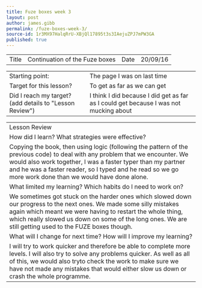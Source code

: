 ```yaml
---
title: Fuze boxes week 3
layout: post
author: james.gibb
permalink: /fuze-boxes-week-3/
source-id: 1r3MX97HalqRrU-XBjQl17895t3s3IAejuZPJ7mPW3GA
published: true
---
```

<table>
  <tr>
    <td>Title</td>
    <td>Continuation of the Fuze boxes</td>
    <td>Date</td>
    <td>20/09/16</td>
  </tr>
</table>


<table>
  <tr>
    <td>Starting point:</td>
    <td>The page I was on last time</td>
  </tr>
  <tr>
    <td>Target for this lesson?</td>
    <td>To get as far as we can get</td>
  </tr>
  <tr>
    <td>Did I reach my target? 
(add details to "Lesson Review")</td>
    <td> I think I did because I did get as far as I could get because I was not mucking about</td>
  </tr>
</table>


<table>
  <tr>
    <td>Lesson Review</td>
  </tr>
  <tr>
    <td>How did I learn? What strategies were effective? </td>
  </tr>
  <tr>
    <td>Copying the book, then using logic (following the pattern of the previous code) to deal with any problem that we encounter. We would also work together, I was a faster typer than my partner and he was a faster reader, so I typed and he read so we go more work done than we would have done alone.</td>
  </tr>
  <tr>
    <td>What limited my learning? Which habits do I need to work on? </td>
  </tr>
  <tr>
    <td>We sometimes got stuck on the harder ones which slowed down our progress to the next ones. We made some silly mistakes again which meant we were having to restart the whole thing, which really slowed us down on some of the long ones. We are still getting used to the FUZE boxes though.</td>
  </tr>
  <tr>
    <td>What will I change for next time? How will I improve my learning?</td>
  </tr>
  <tr>
    <td>I will try to work quicker and therefore be able to complete more levels. I will also try to solve any problems quicker. As well as all of this, we would also tryto check the work to make sure we have not made any mistakes that would either slow us down or crash the whole programme.</td>
  </tr>
</table>


